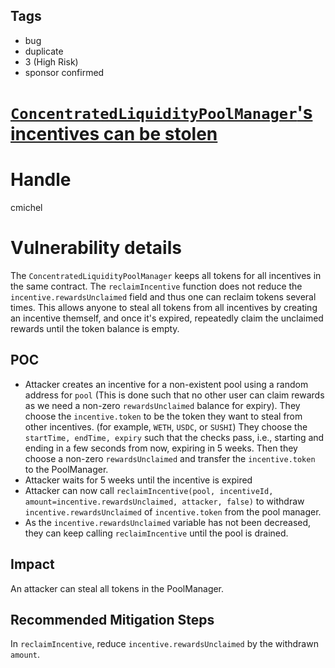 ## Tags

- bug
- duplicate
- 3 (High Risk)
- sponsor confirmed

# [`ConcentratedLiquidityPoolManager`'s incentives can be stolen](https://github.com/code-423n4/2021-09-sushitrident-2-findings/issues/37) 

# Handle

cmichel


# Vulnerability details

The `ConcentratedLiquidityPoolManager` keeps all tokens for all incentives in the same contract. The `reclaimIncentive` function does not reduce the `incentive.rewardsUnclaimed` field and thus one can reclaim tokens several times.
This allows anyone to steal all tokens from all incentives by creating an incentive themself, and once it's expired, repeatedly claim the unclaimed rewards until the token balance is empty.

## POC
- Attacker creates an incentive for a non-existent pool using a random address for `pool` (This is done such that no other user can claim rewards as we need a non-zero `rewardsUnclaimed` balance for expiry). They choose the `incentive.token` to be the token they want to steal from other incentives. (for example, `WETH`, `USDC`, or `SUSHI`) They choose the `startTime, endTime, expiry` such that the checks pass, i.e., starting and ending in a few seconds from now, expiring in 5 weeks. Then they choose a non-zero `rewardsUnclaimed` and transfer the `incentive.token` to the PoolManager.
- Attacker waits for 5 weeks until the incentive is expired
- Attacker can now call `reclaimIncentive(pool, incentiveId, amount=incentive.rewardsUnclaimed, attacker, false)` to withdraw `incentive.rewardsUnclaimed` of `incentive.token` from the pool manager.
- As the `incentive.rewardsUnclaimed` variable has not been decreased, they can keep calling `reclaimIncentive` until the pool is drained.

## Impact
An attacker can steal all tokens in the PoolManager.

## Recommended Mitigation Steps
In `reclaimIncentive`, reduce `incentive.rewardsUnclaimed` by the withdrawn `amount`.


